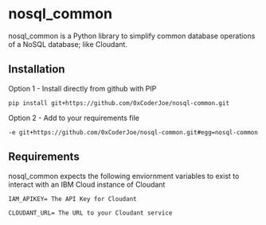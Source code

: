 # nosql_common
nosql_common is a Python library to simplify common database operations of a NoSQL database; like Cloudant. 

## Installation

Option 1 - Install directly from github with PIP

`pip install git+https://github.com/0xCoderJoe/nosql-common.git`

Option 2 - Add to your requirements file

`-e git+https://github.com/0xCoderJoe/nosql-common.git#egg=nosql-common`


## Requirements
nosql_common expects the following enviornment variables to exist to interact with an IBM Cloud instance of Cloudant

`IAM_APIKEY= The API Key for Cloudant`

`CLOUDANT_URL= The URL to your Cloudant service`


